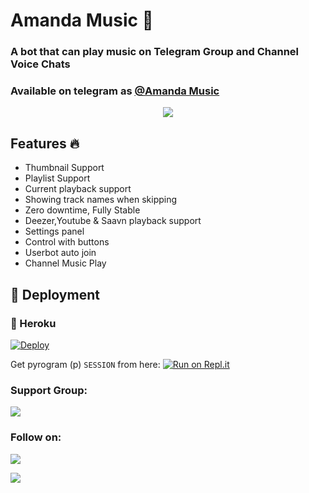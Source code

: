 <h1 align="centre">Amanda Music 🎵</h1>  

### A bot that can play music on Telegram Group and Channel Voice Chats
### Available on telegram as [@Amanda Music](http://t.me/TheAmandaMusicbot)

<p align="center">
  <img src="https://telegra.ph/file/e8f3eedc2f4a286a9fe7e.jpg">
</p>

<h2> Features 🔥 </h2>

- Thumbnail Support
- Playlist Support
- Current playback support
- Showing track names when skipping
- Zero downtime, Fully Stable
- Deezer,Youtube & Saavn playback support
- Settings panel
- Control with buttons
- Userbot auto join
- Channel Music Play

## 🚀 Deployment

### 💜 Heroku

[![Deploy](https://www.herokucdn.com/deploy/button.svg)](https://heroku.com/deploy?template=https://github.com/TR-TECH-GUIDE/Amanda-Music)

Get pyrogram (p)  `SESSION` from here:
[![Run on Repl.it](https://repl.it/badge/github/SpEcHiDe/GenerateStringSession)](https://replit.com/@PDTharukRenuja/Pyrogram-String-Session)

### Support Group:
<a href="https://t.me/trtechguide"><img src="https://trtechguide.files.wordpress.com/2021/07/untitled-design-2.png"></a>

### Follow on:
<p align="left">
<a href="https://github.com/TR-TECH-GUIDE"><img src="https://img.shields.io/badge/GitHub-Follow%20on%20GitHub-inactive.svg?logo=github"></a>
</p>
<p align="left">
<a href="https://trtechguide.wordpress.com"><img src="https://img.shields.io/badge/Wordpress-Follow%20on%20Wordpress-informational.svg?logo=wordpress"></a>
</p>
